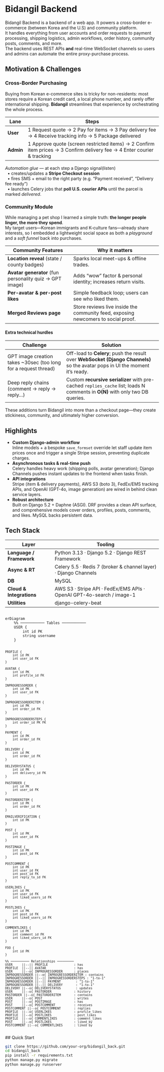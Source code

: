 # Bidangil Backend

Bidangil Backend is a backend of a web app. It powers a cross-border e-commerce (between Korea and the U.S) and community platform.  
It handles everything from user accounts and order requests to payment processing, shipping logistics, admin workflows, order history, community posts, comments, and more.  
The backend uses REST APIs **and** real-time WebSocket channels so users and admins can automate the entire proxy-purchase process.

## Motivation & Challenges

### Cross-Border Purchasing
Buying from Korean e-commerce sites is tricky for non-residents: most stores require a Korean credit card, a local phone number, and rarely offer international shipping. **Bidangil** streamlines that experience by orchestrating the whole process.

| Lane | Steps |
|------|-------|
| **User**  | 1 Request quote → 2 Pay for items → 3 Pay delivery fee → 4 Receive tracking info → 5 Package delivered |
| **Admin** | 1 Approve quote (screen restricted items) → 2 Confirm item prices → 3 Confirm delivery fee → 4 Enter courier & tracking |

*Automation glue* — at each step a Django signal(listen)  
&nbsp;&nbsp;• creates/updates a **Stripe Checkout session**  
&nbsp;&nbsp;• fires SMS + email to the right party (e.g. “Payment received”, “Delivery fee ready”)  
&nbsp;&nbsp;• launches Celery jobs that **poll U.S. courier APIs** until the parcel is marked *delivered*.

### Community Module
While managing a pet shop I learned a simple truth: **the longer people linger, the more they spend**.  
My target users—Korean immigrants and K-culture fans—already share interests, so I embedded a lightweight social space as both a *playground* and a *soft funnel* back into purchases.

| Community Features | Why it matters |
|--------------------|----------------|
| **Location reveal** (state / county badges) | Sparks local meet-ups & offline trades. |
| **Avatar generator** (fun personality quiz → GPT image) | Adds “wow” factor & personal identity; increases return visits. |
| **Per-avatar & per-post likes** | Simple feedback loop; users can see who liked them. |
| **Merged Reviews page** | Store reviews live inside the community feed, exposing newcomers to social proof. |

#### Extra technical hurdles
| Challenge | Solution |
|-----------|----------|
| GPT image creation takes ~30sec (too long for a request thread) | Off-load to **Celery**; push the result over **WebSocket (Django Channels)** so the avatar pops in UI the moment it’s ready. |
| Deep reply chains (comment → reply → reply…) | Custom **recursive serializer** with pre-cached `replies_cache` list; loads N comments in **O(N)** with only two DB queries. |


These additions turn Bidangil into more than a checkout page—they create stickiness, community, and ultimately higher conversion.




## Highlights

* **Custom Django-admin workflow**  
  Inline models + a bespoke `save_formset` override let staff update item prices once and trigger a single Stripe session, preventing duplicate charges.
* **Asynchronous tasks & real-time push**  
  Celery handles heavy work (shipping polls, avatar generation); Django Channels pushes instant updates to the frontend when tasks finish.
* **API integrations**  
  Stripe (item & delivery payments), AWS S3 (boto 3), FedEx/EMS tracking APIs, and OpenAI (GPT-4o, image generation) are wired in behind clean service layers.
* **Robust architecture**  
  Built on Django 5.2 + Daphne (ASGI). DRF provides a clean API surface, and comprehensive models cover orders, profiles, posts, comments, and likes. MySQL backs persistent data.

## Tech Stack

| Layer | Tooling |
|-------|---------|
| **Language / Framework** | Python 3.13 · Django 5.2 · Django REST Framework |
| **Async & RT** | Celery 5.5 · Redis 7 (broker & channel layer) · Django Channels |
| **DB** | MySQL |
| **Cloud & Integrations** | AWS S3 · Stripe API · FedEx/EMS APIs · OpenAI GPT-4o-search / image-1 |
| **Utilities** | django-celery-beat |
<code>
erDiagram
    %% ─────────── Tables ───────────
    USER {
        int id PK
        string username
    }

    PROFILE {
        int id PK
        int user_id FK
    }

    AVATAR {
        int id PK
        int profile_id FK
    }

    INPROGRESSORDER {
        int id PK
        int user_id FK
    }

    INPROGRESSORDERITEM {
        int id PK
        int order_id FK
    }

    INPROGRESSORDERSTEPS {
        int order_id PK FK
    }

    PAYMENT {
        int id PK
        int order_id FK
    }

    DELIVERY {
        int id PK
        int order_id FK
    }

    DELIVERYSTATUS {
        int id PK
        int delivery_id FK
    }

    PASTORDER {
        int id PK
        int user_id FK
    }

    PASTORDERITEM {
        int id PK
        int order_id FK
    }

    EMAILVERIFICATION {
        int id PK
    }

    POST {
        int id PK
        int user_id FK
    }

    POSTIMAGE {
        int id PK
        int post_id FK
    }

    POSTCOMMENT {
        int id PK
        int user_id FK
        int post_id FK
        int reply_to_id FK
    }

    USERLIKES {
        int id PK
        int user_id FK
        int liked_users_id FK
    }

    POSTLIKES {
        int id PK
        int post_id FK
        int liked_users_id FK
    }

    COMMENTLIKES {
        int id PK
        int comment_id FK
        int liked_users_id FK
    }

    FOO {
        int id PK
    }

    %% ────────── Relationships ─────────
    USER     ||--|| PROFILE              : has
    PROFILE  ||--|| AVATAR               : has
    USER     ||--o{ INPROGRESSORDER      : places
    INPROGRESSORDER ||--o{ INPROGRESSORDERITEM : contains
    INPROGRESSORDER ||--|| INPROGRESSORDERSTEPS : "1-to-1"
    INPROGRESSORDER ||--|| PAYMENT        : "1-to-1"
    INPROGRESSORDER ||--|| DELIVERY       : "1-to-1"
    DELIVERY ||--o{ DELIVERYSTATUS        : updates
    USER     ||--o{ PASTORDER            : history
    PASTORDER ||--o{ PASTORDERITEM       : contains
    USER     ||--o{ POST                 : writes
    POST     ||--o{ POSTIMAGE            : has
    POST     ||--o{ POSTCOMMENT          : receives
    POSTCOMMENT ||--o{ POSTCOMMENT       : replies
    PROFILE  ||--o{ USERLIKES            : profile_likes
    PROFILE  ||--o{ POSTLIKES            : post_likes
    PROFILE  ||--o{ COMMENTLIKES         : comment_likes
    POST     ||--o{ POSTLIKES            : liked_by
    POSTCOMMENT ||--o{ COMMENTLIKES      : liked_by
</code>
## Quick Start

```bash
git clone https://github.com/your-org/bidangil_back.git
cd bidangil_back
pip install -r requirements.txt
python manage.py migrate
python manage.py runserver



